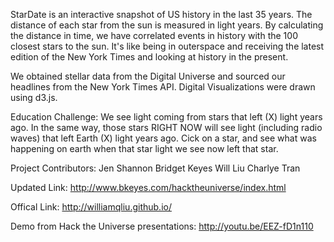 StarDate is an interactive snapshot of US history in the last 35 years.  The distance of each star from the sun is measured in light years.  By calculating the distance in time, we have correlated events in history with the 100 closest stars to the sun.  It's like being in outerspace and receiving the latest edition of the New York Times and looking at history in the present.

We obtained stellar data from the Digital Universe and sourced our headlines from the New York Times API.  Digital Visualizations were drawn using d3.js.

Education Challenge:
We see light coming from stars that left (X) light years ago. In the same way, those stars RIGHT NOW will see light (including radio waves) that left Earth (X) light years ago. Cick on a star, and see what was happening on earth when that star light we see now left that star.

Project Contributors:
Jen Shannon
Bridget Keyes
Will Liu
Charlye Tran

Updated Link:
http://www.bkeyes.com/hacktheuniverse/index.html

Offical Link:
http://williamqliu.github.io/

Demo from Hack the Universe presentations:
http://youtu.be/EEZ-fD1n110
